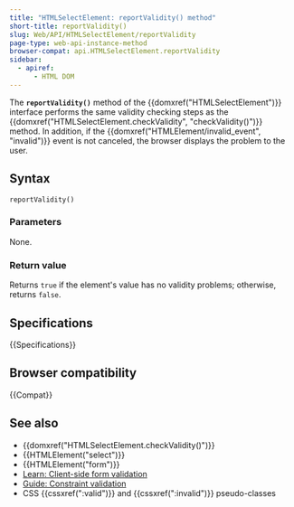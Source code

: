 ```yaml
---
title: "HTMLSelectElement: reportValidity() method"
short-title: reportValidity()
slug: Web/API/HTMLSelectElement/reportValidity
page-type: web-api-instance-method
browser-compat: api.HTMLSelectElement.reportValidity
sidebar:
  - apiref:
      - HTML DOM
---
```


The **`reportValidity()`** method of the {{domxref("HTMLSelectElement")}} interface performs the same validity checking steps as the {{domxref("HTMLSelectElement.checkValidity", "checkValidity()")}} method. In addition, if the {{domxref("HTMLElement/invalid_event", "invalid")}} event is not canceled, the browser displays the problem to the user.

## Syntax

```js-nolint
reportValidity()
```

### Parameters

None.

### Return value

Returns `true` if the element's value has no validity problems; otherwise, returns `false`.

## Specifications

{{Specifications}}

## Browser compatibility

{{Compat}}

## See also

- {{domxref("HTMLSelectElement.checkValidity()")}}
- {{HTMLElement("select")}}
- {{HTMLElement("form")}}
- [Learn: Client-side form validation](/en-US/docs/Learn_web_development/Extensions/Forms/Form_validation)
- [Guide: Constraint validation](/en-US/docs/Web/HTML/Guides/Constraint_validation)
- CSS {{cssxref(":valid")}} and {{cssxref(":invalid")}} pseudo-classes
